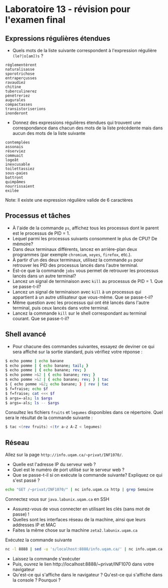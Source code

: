 # Laboratoire 13 - révision pour l'examen final

## Expressions régulières étendues

* Quels mots de la liste suivante correspondent à l'expression régulière
  `(le?|o[am])s` ?

~~~
réglementèrent
naturalisasse
sporotrichose
entraperçusses
ravaudiez
chitine
tuberculinerez
pénètreriez
augurales
compactasses
transistoriserions
inonderont
~~~

* Donnez des expressions régulières étendues qui trouvent une correspondance
  dans chacun des mots de la liste précédente mais dans aucun des mots de la
  liste suivante

~~~
contemplées
assonais
réserviez
commuait
logeât
inexcusable
toilettassiez
sous-paies
battront
quimpâmes
nourrissaient
exilée
~~~

Note: Il existe une expression régulière valide de 6 caractères

## Processus et tâches

* À l'aide de la commande `ps`, affichez tous les processus dont le parent est
  le processus de PID = 1.
* Lequel parmi les processus suivants consomment le plus de CPU? De mémoire?
* Dans deux terminaux différents, lancez en arrière-plan deux programmes (par
  exemple `chromium`, `xeyes`, `firefox`, etc.).
* À partir d'un des deux terminaux, utilisez la commande `ps` pour retrouver
  les PID des processus lancés dans l'autre terminal.
* Est-ce que la commande `jobs` vous permet de retrouver les processus lancés
  dans un autre terminal?
* Lancez un signal de terminaison avec `kill` au processus de PID = 1. Que se
  passe-t-il?
* Lancez un signal de terminaison avec `kill` à un processus qui appartient à
  un autre utilisateur que vous-même. Que se passe-t-il?
* Même question avec les processus qui ont été lancés dans l'autre terminal,
  puis ceux lancés dans votre terminal.
* Lancez la commande `kill` sur le shell correspondant au terminal courant. Que
  se passe-t-il?

## Shell avancé

* Pour chacune des commandes suivantes, essayez de deviner ce qui
  sera affiché sur la sortie standard, puis vérifiez votre réponse :

```sh
$ echo pomme | echo banane
$ echo pomme | { echo banane; tail; }
$ echo pomme | { echo banane; rev; }
$ echo pomme >&2 | { echo banane; rev; }
$ echo pomme >&2 | { echo banane; rev; } | tac
$ { echo pomme >&2; echo banane; } | rev | tac
$ f=fraise; echo $f
$ f=fraise; cat <<< $f
$ args=-als; ls $args
$ args=-als; ls -- $args
```

Consultez les fichiers `fruits` et `legumes` disponibles dans ce répertoire.
Quel sera le résultat de la commande suivante :

```sh
$ tac <(rev fruits) <(tr a-z A-Z < legumes)
```

## Réseau

Allez sur la page `http://info.uqam.ca/~privat/INF1070/`.

* Quelle est l'adresse IP du serveur web ?
* Quel est le numéro de port utilisé sur le serveur web ?
* Que se passe-t-il si on exécute la commande suivante? Expliquez ce qui s'est
  passé ?

```sh
echo "GET /~privat/INF1070/" | nc info.uqam.ca http | grep Semaine
```

Connectez vous sur `java.labunix.uqam.ca` en SSH

* Assurez-vous de vous connecter en utilisant les clés (sans mot de passe) !
* Quelles sont les interfaces réseau de la machine, ainsi que leurs addresses
  IP et MAC
* Faites la même chose sur la machine `zeta2.labunix.uqam.ca`

Exécutez la commande suivante

```sh
nc -l 8888 | sed -u 's/localhost:8888/info.uqam.ca/' | nc info.uqam.ca http
```

* Laissez la commande s'exécuter
* Puis, ouvrez le lien http://localhost:8888/~privat/INF1070 dans votre
  navigateur
* Qu'est-ce qui s'affiche dans le navigateur ? Qu'est-ce qui s'affiche dans la
  console ? Pourquoi ?
